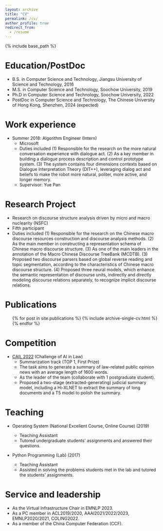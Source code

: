 ```yaml
---
layout: archive
title: "CV"
permalink: /cv/
author_profile: true
redirect_from:
  - /resume
---
```


{% include base_path %}

Education/PostDoc
======
* B.S. in Computer Science and Technology, Jiangsu University of Science and Technology, 2016
* M.S. in Computer Science and Technology, Soochow University, 2019
* Ph.D in Computer Science and Technology, Soochow University, 2022
* PostDoc in Computer Science and Technology, The Chinese University of Hong Kong, Shenzhen, 2024 (expected)

Work experience
======
* Summer 2018: Algorithm Engineer (Intern)
  * Microsoft 
  * Duties included
  (1) Responsible for the research on the more natural conversation experience with dialogue act.
  (2) As a key member in building a dialogue process description and control prototype system.
  (3) The system contains four dimensions contexts based on Dialogue Interpretation Theory (DIT++), leveraging dialog act and beliefs to make the robot more natural, politer, more active, and longer memory.
  * Supervisor: Yue Pan
  
Research Project
======
* Research on discourse structure analysis driven by micro and macro nuclearity (NSFC)
* Fifth participant 
* Duties included
      (1) Responsible for the research on the Chinese macro discourse resources construction and discourse analysis methods.
      (2) As the main member in constructing a representation schema of Chinese macro discourse structure.
      (3) As one of the main leaders in the annotation of the Macro Chinese Discourse TreeBank (MCDTB).
      (3) Proposed two discourse parsers based on global reverse reading and topic segmentation, according to the characteristics of Chinese macro discourse structure.
      (4) Proposed three neural models, which enhance the semantic representation of discourse units, indirectly and directly modeling discourse relations separately, to recognize implicit discourse relations.

Publications
======
  <ul>{% for post in site.publications %}
    {% include archive-single-cv.html %}
  {% endfor %}</ul>
  
Competition
======
 * [CAIL 2022](http://cail.cipsc.org.cn/task_summit.html?raceID=4&cail_tag=2022) (Challenge of AI in Law)
    * Summarization track (TOP 1, First Prize)
    * The task aims to generate a summary of law-related public opinion news with an average length of 1600 words.
    * As the leader of the team (collaborate with 1 postgraduate student).
    * Proposed a two-stage (extracted-generating) judicial summary model, including a Hi-XLNET to extract the summary of long documents and a T5 model to polish the summary.
  
Teaching
======
  * Operating System (National Excellent Course, Online Course) (2019)
      * Teaching Assistant 
      * Tutored undergraduate students' assignments and answered their questions. 
   
  * Python Programming (Lab) (2017)
      * Teaching Assistant 
      * Assisted in solving the problems students met in the lab and tutored the students' assignments. 
  
Service and leadership
======
* As the Virtual Infrastructure Chair in EMNLP 2023.
* As a PC member in ACL2019/2020, AAAI2021/2022/2023, EMNLP2020/2021, COLING2022. 
* As a member of the China Computer Federation (CCF). 
